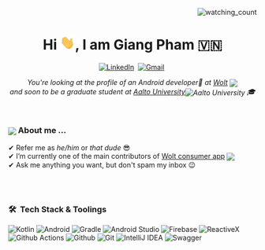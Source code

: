 <p align="right"> 
  <img src="https://komarev.com/ghpvc/?username=giangpham96&color=brightgreen" alt="watching_count" />
</p>
<h1 align="center">
  Hi <img src="https://raw.githubusercontent.com/ABSphreak/ABSphreak/master/gifs/Hi.gif" width="30">, I am Giang Pham 🇻🇳
</h1>
<p align="center">
  <a href="https://www.linkedin.com/in/giangp29/"><img src="https://img.shields.io/badge/linkedin-%230077B5.svg?&style=for-the-badge&logo=linkedin&logoColor=white" alt="LinkedIn" /></a>&nbsp;
  <a href="mailto:giangp2901@gmail.com"><img src="https://img.shields.io/badge/gmail-%23D14836.svg?&style=for-the-badge&logo=gmail&logoColor=white" alt="Gmail"/></a>&nbsp;
</ p>
<p align="center">
  <em>
    You're looking at the profile of an Android developer📱 at <a href="https://wolt.com/en/discovery">Wolt</a> <img align="center" src="https://38wbse3riso447pt6m3uirjg-wpengine.netdna-ssl.com/wp-content/uploads/2022/04/Rocket_Yuho.png" height="20" /><br>
    and soon to be a graduate student at <a href="https://www.aalto.fi/en">Aalto University</a><img align="center" src="https://www.aaltohelsinki.com/2020/logos/Aalto_SCI_EN_black.png" alt="Aalto University" height="30" width="30" /> 🎓
  </em> 
</p>
<br>

<h3> <img src="https://media.giphy.com/media/iY8CRBdQXODJSCERIr/giphy.gif" width="30" align="center">&nbsp;About me ...</h3>

✔ Refer me as *he/him* or *that dude* 😎 <br>
✔ I’m currently one of the main contributors of [Wolt consumer app](https://play.google.com/store/apps/details?id=com.wolt.android) <img align="center" src="https://38wbse3riso447pt6m3uirjg-wpengine.netdna-ssl.com/wp-content/uploads/2022/04/Rocket_Yuho.png" height="20" /> <br>
✔ Ask me anything you want, but don't spam my inbox 😉<br>
<br>

<br>
<h3> 🛠 &nbsp;Tech Stack & Toolings</h3>

![Kotlin](https://img.shields.io/badge/kotlin-7F52FF?logo=kotlin&style=for-the-badge&logoColor=000000)
![Android](https://img.shields.io/badge/android-3DDC84?logo=android&style=for-the-badge&logoColor=ffffff)
![Gradle](https://img.shields.io/badge/Gradle-02303A?logo=gradle&style=for-the-badge&logoColor=ffffff)
![Android Studio](https://img.shields.io/badge/android%20studio-3DDC84?logo=androidstudio&style=for-the-badge&logoColor=ffffff)
![Firebase](https://img.shields.io/badge/Firebase-FFCA28?logo=firebase&style=for-the-badge&logoColor=000000)
![ReactiveX](https://img.shields.io/badge/ReactiveX-B7178C?logo=reactiveX&style=for-the-badge&logoColor=ffffff)
<br>
![Github Actions](https://img.shields.io/badge/github%20actions-2088FF?logo=githubactions&style=for-the-badge&logoColor=ffffff)
![Github](https://img.shields.io/badge/github-181717?logo=github&style=for-the-badge&logoColor=ffffff)
![Git](https://img.shields.io/badge/git-F05032?logo=git&style=for-the-badge&logoColor=ffffff)
![IntelliJ IDEA](https://img.shields.io/badge/intellij-000000?logo=intellijidea&style=for-the-badge&logoColor=ffffff)
![Swagger](https://img.shields.io/badge/swagger-85EA2D?logo=swagger&style=for-the-badge&logoColor=000000)

